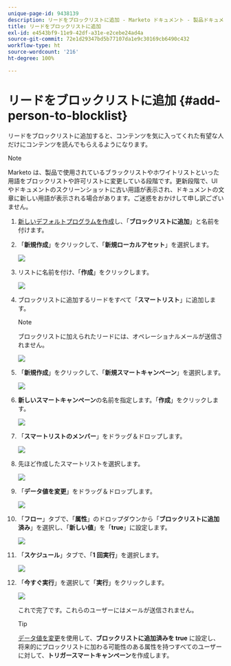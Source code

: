 ```yaml
---
unique-page-id: 9438139
description: リードをブロックリストに追加 - Marketo ドキュメント - 製品ドキュメント
title: リードをブロックリストに追加
exl-id: e4543bf9-11e9-42df-a31e-e2cebe24ad4a
source-git-commit: 72e1d29347bd5b77107da1e9c30169cb6490c432
workflow-type: ht
source-wordcount: '216'
ht-degree: 100%

---
```


# リードをブロックリストに追加 {#add-person-to-blocklist}

リードをブロックリストに追加すると、コンテンツを気に入ってくれた有望な人だけにコンテンツを読んでもらえるようになります。

>[!NOTE]
>
>Marketo は、製品で使用されているブラックリストやホワイトリストといった用語をブロックリストや許可リストに変更している段階です。更新段階で、UI やドキュメントのスクリーンショットに古い用語が表示され、ドキュメントの文章に新しい用語が表示される場合があります。ご迷惑をおかけして申し訳ございません。

1. [新しいデフォルトプログラムを作成](/help/marketo/product-docs/core-marketo-concepts/programs/creating-programs/create-a-program.md)し、「**ブロックリストに追加**」と名前を付けます。

1. 「**新規作成**」をクリックして、「**新規ローカルアセット**」を選択します。

   ![](assets/image2015-8-14-11-3a0-3a46.png)

1. リストに名前を付け、「**作成**」をクリックします。

   ![](assets/image2015-8-14-11-3a2-3a26.png)

1. ブロックリストに追加するリードをすべて「**スマートリスト**」に追加します。

   >[!NOTE]
   >
   >ブロックリストに加えられたリードには、オペレーショナルメールが送信されません。

   ![](assets/three-6.png)

1. 「**新規作成**」をクリックして、「**新規スマートキャンペーン**」を選択します。

   ![](assets/image2015-8-14-11-3a12-3a35.png)

1. **新しいスマートキャンペーン**&#x200B;の名前を指定します。「**作成**」をクリックします。

   ![](assets/image2015-8-14-11-3a13-3a36.png)

1. 「**スマートリストのメンバー**」をドラッグ＆ドロップします。

   ![](assets/image2015-8-14-11-3a16-3a34.png)

1. 先ほど作成したスマートリストを選択します。

   ![](assets/image2015-8-14-11-3a17-3a5.png)

1. 「**データ値を変更**」をドラッグ＆ドロップします。

   ![](assets/image2015-8-14-11-3a18-3a41.png)

1. 「**フロー**」タブで、「**属性**」のドロップダウンから「**ブロックリストに追加済み**」を選択し、「**新しい値**」を「**true**」に設定します。

   ![](assets/image2015-8-14-11-3a21-3a1.png)

1. 「**スケジュール**」タブで、「**1 回実行**」を選択します。

   ![](assets/ten.png)

1. 「**今すぐ実行**」を選択して「**実行**」をクリックします。

   ![](assets/image2015-8-14-11-3a24-3a50.png)

   これで完了です。これらのユーザーにはメールが送信されません。

   >[!TIP]
   >
   >[データ値を変更](/help/marketo/product-docs/core-marketo-concepts/smart-campaigns/creating-a-smart-campaign/create-a-new-smart-campaign.md)を使用して、**ブロックリストに追加済みを true** に設定し、将来的にブロックリストに加わる可能性のある属性を持つすべてのユーザーに対して、**トリガースマートキャンペーン**&#x200B;を作成します。
